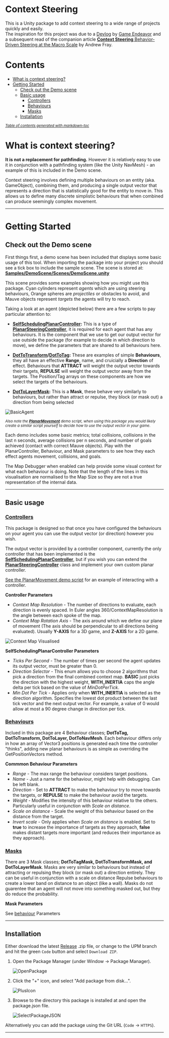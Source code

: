 # Context Steering

This is a Unity package to add context steering to a wide range of projects quickly and easily.  
The inspiration for this project was due to a [Devlog](https://www.youtube.com/watch?v=6BrZryMz-ac) by [Game Endeavor](https://www.youtube.com/channel/UCLweX1UtQjRjj7rs_0XQ2Eg) and a subsequent read of the companion article [**Context Steering** Behavior-Driven Steering at the Macro Scale](http://www.gameaipro.com/GameAIPro2/GameAIPro2_Chapter18_Context_Steering_Behavior-Driven_Steering_at_the_Macro_Scale.pdf) by Andrew Fray.

# Contents
- [What is context steering?](#what-is-context-steering-)
- [Getting Started](#getting-started)
  * [Check out the Demo scene](#check-out-the-demo-scene)
  * [Basic usage](#basic-usage)
    + [Controllers](#controllers)
    + [Behaviours](#behaviours)
    + [Masks](#masks)
  * [Installation](#installation)

<small><i><a href='http://ecotrust-canada.github.io/markdown-toc/'>Table of contents generated with markdown-toc</a></i></small>


# What is context steering?

**It is not a replacement for pathfinding.** However it is relatively easy to use it in conjunction with a pathfinding system (like the Unity NavMesh) - an example of this is included in the Demo scene.

Context steering involves defining multiple behaviours on an entity (aka. GameObject), combining them, and producing a single output vector that represents a direction that is statistically good for the entity to move in. This allows us to define many discrete simplistic behaviours that when combined can produce seemingly complex movement.

---

# Getting Started

## Check out the Demo scene

First things first, a demo scene has been included that displays some basic usage of this tool. When importing the package into your project you should see a tick box to include the sample scene. The scene is stored at: [**Samples/DemoScene/Scenes/DemoScene.unity**](https://github.com/friedforfun/ContextSteering/blob/master/Samples/DemoScene/Scenes/DemoScene.unity)

This scene provides some examples showing how you might use this package. Cyan cylinders represent *agents* which are using steering behaviours, Orange spheres are *projectiles* or obstacles to avoid, and Mauve objects represent *targets* the agents will try to reach.

Taking a look at an agent (depicted below) there are a few scripts to pay particular attention to: 

- **[SelfSchedulingPlanarController](https://github.com/friedforfun/ContextSteering/blob/master/Runtime/PlanarMovement/Controllers/SelfSchedulingPlanarController.cs):** This is a type of **[PlanarSteeringController](https://github.com/friedforfun/ContextSteering/blob/master/Runtime/PlanarMovement/PlanarSteeringBehaviour.cs)**, it is required for each agent that has any behaviours. It is the component that we use to get our output vector for use outside the package (for example to decide in which direction to move),  we define the parameters that are shared to all behaviours here.

- **[DotToTransform](https://github.com/friedforfun/ContextSteering/blob/master/Runtime/PlanarMovement/Behaviours/DotToTransform.cs)/[DotToTag](https://github.com/friedforfun/ContextSteering/blob/master/Runtime/PlanarMovement/Behaviours/DotToTag.cs):** These are examples of simple **Behaviours**, they all have an effective **Range**, name, and cruicially a **Direction** of effect. Behaviours that **ATTRACT** will weight the output vector towards their targets, **REPULSE** will weight the output vector away from the targets. The Position/Tag arrays on these components are how we select the targets of the behaviours.

- **[DotToLayerMask](https://github.com/friedforfun/ContextSteering/blob/master/Runtime/PlanarMovement/Masks/DotToLayerMask.cs):** This is a **Mask**, these behave very similarly to behaviours, but rather than attract or repulse, they block (or mask out) a direction from being selected

![BasicAgent](Documentation~/images/DemoGuide/BasicAgent.png)

<small>*Also note the **[PlanarMovement](https://github.com/friedforfun/ContextSteering/blob/master/Samples/DemoScene/Scripts/Agent/PlanarMovement.cs)** demo script, when using this package you would likely create a similar script yourself to decide how to use the output vector in your game.*</small>

Each demo includes some basic metrics; total collisions, collisions in the last n seconds, average collisions per n seconds, and number of goals achieved (contact with correct Mauve objects). Play with the PlanarController, Behaviour, and Mask parameters to see how they each effect agents movement, collisions, and goals.

The Map Debugger when enabled can help provide some visual context for what each behaviour is doing. Note that the length of the lines in this visualisation are normalised to the Map Size so they are not a true representation of the internal data.

---

## Basic usage

### [Controllers](https://github.com/friedforfun/ContextSteering/tree/master/Runtime/PlanarMovement/Controllers)

This package is designed so that once you have configured the behaviours on your agent you can use the output vector (or direction) however you wish.   

The output vector is provided by a controller component, currently the only controller that has been implemented is the [**SelfSchedulingPlanarController**](https://github.com/friedforfun/ContextSteering/blob/master/Runtime/PlanarMovement/Controllers/SelfSchedulingPlanarController.cs), but if you wish you can extend the [**PlanarSteeringController**](https://github.com/friedforfun/ContextSteering/blob/master/Runtime/PlanarMovement/PlanarSteeringController.cs) class and implement your own custom planar controller.  

[See the PlanarMovement demo script](https://github.com/friedforfun/ContextSteering/blob/master/Samples/DemoScene/Scripts/Agent/PlanarMovement.cs) for an example of interacting with a controller.  

**Controller Parameters**
- *Context Map Resolution* - The number of directions to evaluate, each direction is evenly spaced. In Euler angles 360/ContextMapResolution is the angle between each spoke of the map.
- *Context Map Rotation Axis* - The axis around which we define our plane of movement (The axis should be perpendicular to all directions being evaluated). Usually **Y-AXIS** for a 3D game, and **Z-AXIS** for a 2D game.

![Context Map Visualised](Documentation~/images/DemoGuide/ContextMapVis.png)

**SelfSchedulingPlanarController Parameters**
- *Ticks Per Second* - The number of times per second the agent updates its output vector, must be greater than 0.
- *Direction Selector* - This enum allows you to choose 2 algorithms that pick a direction from the final combined context map. **BASIC** just picks the direction with the highest weight, **WITH_INERTIA** caps the angle delta per tick based on the value of *MinDotPerTick*.
- *Min Dot Per Tick* - Applies only when **WITH_INERTIA** is selected as the direction algorithm. Specifies the lowest dot product between the last tick vector and the next output vector. For example, a value of 0 would allow at most a 90 degree change in direction per tick.

### [Behaviours](https://github.com/friedforfun/ContextSteering/tree/master/Runtime/PlanarMovement/Behaviours)

Inclued in this package are 4 Behaviour classes; **DotToTag, DotToTransform, DotToLayer, DotToNavMesh**. Each behaviour differs only in how an array of Vector3 positions is generated each time the controller "thinks", adding new planar behaviours is as simple as overriding the GetPositionVectors method.

**Commmon Behaviour Parameters**
- *Range* - The max range the behaviour considers target positions.
- *Name* - Just a name for the behaviour, might help with debugging. Can be left blank.
- *Direction* - Set to **ATTRACT** to make the behaviour try to move towards the targets, or **REPULSE** to make the behaviour avoid the targets. 
- *Weight* - Modifies the intensity of this behaviour relative to the others. Particularly useful in conjunction with *Scale on distance*.
- *Scale on distance* - Scale the weight of this behaviour based on the distance from the target.
- *Invert scale* - Only applies when *Scale on distance* is enabled. Set to **true** to increase the importance of targets as they approach, **false** makes distant targets more important (and reduces their importance as they approach).


### [Masks](https://github.com/friedforfun/ContextSteering/tree/master/Runtime/PlanarMovement/Masks)

There are 3 Mask classes; **DotToTagMask, DotToTransformMask, and DotToLayerMask**. Masks are very similar to behaviours but instead of attracting or repulsing they block (or mask out) a direction entirely. They can be useful in conjunction with a scale on distance Repulse behaviours to create a lower band on distance to an object (like a wall). Masks do not guarentee that an agent will not move into something masked out, but they do reduce the probability.

**Mask Parameters**

See [behaviour](#behaviours) Parameters

---

## Installation
Either download the latest [Release](https://github.com/friedforfun/ContextSteering/releases) .zip file, or change to the UPM branch and hit the green `Code` button and select `Download ZIP`.  
1. Open the Package Manager (under Window -> Package Manager).  

    ![OpenPackage](Documentation~/images/Installation/openpackagemanager.png)  

2. Click the "+" icon, and select "Add package from disk...".  

    ![PlusIcon](Documentation~/images/Installation/addpackagefromdisk.png)  

3. Browse to the directory this package is installed at and open the package.json file.  

    ![SelectPackageJSON](Documentation~/images/Installation/SelectPackageJson.png)
    
Alternatively you can add the package using the Git URL (`Code` -> `HTTPS`).

---
